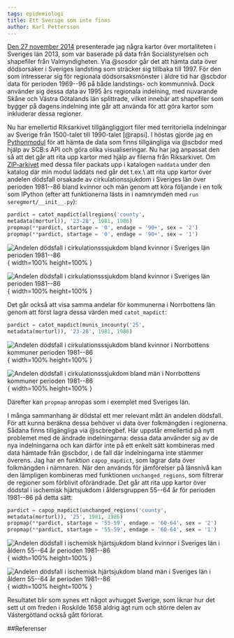 ```yaml
---
tags: epidemiologi
title: Ett Sverige som inte finns
author: Karl Pettersson
---
```


[Den 27 november 2014](http://klpn.se/2014/11/27/nordliga-risker/) presenterade
jag några kartor över mortaliteten i Sveriges län 2013, som var baserade på
data från Socialstyrelsen och shapefiler från Valmyndigheten. Via @sosdor går
det att hämta data över dödsorsaker i Sveriges landsting som sträcker sig
tillbaka till 1997. För den som intresserar sig för regionala dödsorsaksmönster
i äldre tid har @scbdor data för perioden 1969--96 på både landstings- och
kommunnivå. Dock använder sig dessa data av 1995 års regionala indelning, med nuvarande
Skåne och Västra Götalands län splittrade, vilket innebär att shapefiler som
bygger på dagens indelning inte går att använda för att göra kartor som
inkluderar dessa regioner.

Nu har emellertid Riksarkivet tillgängliggjort filer med territoriella
indelningar av Sverige från 1500-talet till 1990-talet [@rapsi]. I höstas
gjorde jag en [Pythonmodul](https://github.com/klpn/seregmort) för att hämta de
data som finns tillgängliga via @scbdor med hjälp av SCB:s API och göra olika
visualiseringar. Nu har jag anpassat den så att det går att rita upp kartor
med hjälp av filerna från Riksarkivet. Om
[ZIP-arkivet](http://riksarkivet.se/psi/NAD_Topografidata.zip) med dessa filer
packats upp i katalogen `naddata` under den katalog där min modul laddats ned
går det t.ex.\ att rita upp kartor över andelen dödsfall orsakade av
cirkulationssjukdom i Sveriges län över perioden 1981--86 bland kvinnor och män
genom att köra följande i en tolk som IPython (efter att funktionerna lästs in i
namnrymden med `run seregmort/__init__.py`):

```python
pardict = catot_mapdict(allregions('county', 
metadata(morturl)), '23-28', 1981, 1986)
propmap(**pardict, startage = '0', endage = '90+', sex = '2')
propmap(**pardict, startage = '0', endage = '90+', sex = '1')
```

![Andelen dödsfall i cirkulationsssjukdom bland kvinnor i Sveriges län perioden
1981--86](../images/KvSvlanCirkPerc8186.svg){ width=100% height=100% }

![Andelen dödsfall i cirkulationsssjukdom bland kvinnor i Sveriges län perioden
1981--86](../images/MSvlanCirkPerc8186.svg){ width=100% height=100% }

Det går också att visa samma andelar för kommunerna i Norrbottens län genom att
först lagra dessa värden med `catot_mapdict`:

```python
pardict = catot_mapdict(munis_incounty('25', 
metadata(morturl)), '23-28', 1981, 1986)
```

![Andelen dödsfall i cirkulationsssjukdom bland kvinnor i Norrbottens kommuner
perioden 1981--86](../images/KvNbmuniCirkPerc8186.svg){ width=100% height=100% }

![Andelen dödsfall i cirkulationsssjukdom bland män i Norrbottens kommuner
perioden 1981--86](../images/MNbmuniCirkPerc8186.svg){ width=100% height=100% }

Därefter kan `propmap` anropas som i exemplet med Sveriges län.

I många sammanhang är dödstal ett mer relevant mått än andelen dödsfall. För
att kunna beräkna dessa behöver vi data över folkmängden i regionerna. Sådana
finns tillgängliga via @scbregbef. Här uppstår emellertid på nytt problemet med
de ändrade indelningarna: dessa data använder sig av de nya indelningarna och
kan därför inte på ett enkelt sätt kombineras med data hämtade från @scbdor, i
de fall där indelningarna inte stämmer överens. Jag har en funktion
`capop_mapdict`, som lagrar data över folkmängden i nämnaren. När den används
för jämförelser på länsnivå kan den lämpligen kombineras med funktionen
`unchanged_regions`, som filtrerar de regioner som förblivit oförändrade. Det
går att rita upp kartor över dödstal i ischemisk hjärtsjukdom i åldersgruppen
55--64 år för perioden 1981--86 på detta sätt:

```python
pardict = capop_mapdict(unchanged_regions('county', 
metadata(morturl)), '25', 1981, 1986)
propmap(**pardict, startage = '55-59', endage = '60-64', sex = '2')
propmap(**pardict, startage = '55-59', endage = '60-64', sex = '1')
```

![Andelen dödsfall i ischemisk hjärtsjukdom bland kvinnor i Sveriges län i
åldern 55--64 år perioden 1981--86](../images/Kv5564SvlanIhdRate8186.svg){
width=100% height=100% }

![Andelen dödsfall i ischemisk hjärtsjukdom bland män i Sveriges län i
åldern 55--64 år perioden 1981--86](../images/M5564SvlanIhdRate8186.svg){
width=100% height=100% }

Resultatet blir som synes ett något avhugget Sverige, som liknar hur det sett ut
om freden i Roskilde 1658 aldrig ägt rum och större delen av Västergötland
också gått förlorat.

##Referenser
